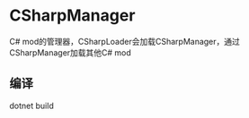 # CSharpManager
C# mod的管理器，CSharpLoader会加载CSharpManager，通过CSharpManager加载其他C# mod

## 编译

dotnet build
